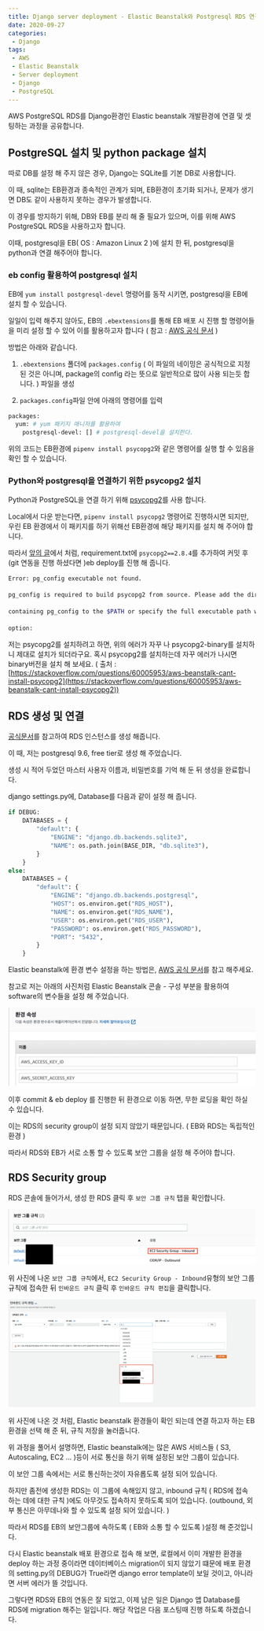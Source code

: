 ```yaml
---
title: Django server deployment - Elastic Beanstalk와 Postgresql RDS 연결하기
date: 2020-09-27
categories:
 - Django
tags:
 - AWS
 - Elastic Beanstalk
 - Server deployment
 - Django
 - PostgreSQL
---
```


AWS PostgreSQL RDS를 Django환경인 Elastic beanstalk 개발환경에 연결 및 셋팅하는 과정을 공유합니다. 

<!-- more -->

## PostgreSQL 설치 및 python package 설치 

따로 DB를 설정 해 주지 않은 경우, Django는 SQLite를 기본 DB로 사용합니다. 

이 때, sqlite는 EB환경과 종속적인 관계가 되며, EB환경이 초기화 되거나, 문제가 생기면 DB도 같이 사용하지 못하는 경우가 발생합니다. 

이 경우를 방지하기 위해, DB와 EB를 분리 해 줄 필요가 있으며, 이를 위해 AWS PostgreSQL RDS을 사용하고자 합니다. 

이때, postgresql을 EB( OS : Amazon Linux 2 )에 설치 한 뒤, postgresql을 python과 연결 해주어야 합니다. 

### eb config 활용하여 postgresql 설치 

EB에 `yum install postgresql-devel` 명령어를 동작 시키면, postgresql을 EB에 설치 할 수 있습니다. 

일일이 입력 해주지 않아도, EB의 `.ebextensions`를 통해 EB 배포 시 진행 할 명령어들을 미리 설정 할 수 있어 이를 활용하고자 합니다 ( 참고 : [AWS 공식 문서](https://docs.aws.amazon.com/ko_kr/elasticbeanstalk/latest/dg/customize-containers-ec2.html) )

방법은 아래와 같습니다. 

1. `.ebextensions` 폴더에 `packages.config` ( 이 파일의 네이밍은 공식적으로 지정 된 것은 아니며, package의 config 라는 뜻으로 일반적으로 많이 사용 되는듯 합니다. ) 파일을 생성

2. `packages.config`파일 안에 아래의 명령어를 입력

```bash
packages:
  yum: # yum 패키지 매니저를 활용하여 
    postgresql-devel: [] # postgresql-devel을 설치한다. 
```

위의 코드는 EB환경에 `pipenv install psycopg2`와 같은 명령어를 실행 할 수 있음을 확인 할 수 있습니다. 

### Python와 postgresql을 연결하기 위한 psycopg2 설치

Python과 PostgreSQL을 연결 하기 위해 [psycopg2](https://pypi.org/project/psycopg2/)를 사용 합니다. 

Local에서 다운 받는다면, `pipenv install psycopg2` 명령어로 진행하시면 되지만, 우린 EB 환경에서 이 패키지를 하기 위해선 EB환경에 해당 패키지를 설치 해 주어야 합니다. 

따라서 [앞의 글](https://kangraemin.github.io/aws/2020/09/23/elasticbeanstalk/)에서 처럼, requirement.txt에 `psycopg2==2.8.4`를 추가하여 커밋 후 (git 연동을 진행 하셨다면 )eb deploy를 진행 해 줍니다. 

```bash
Error: pg_config executable not found.

pg_config is required to build psycopg2 from source. Please add the directory

containing pg_config to the $PATH or specify the full executable path with the

option:
```

저는 psycopg2를 설치하려고 하면, 위의 에러가 자꾸 나 psycopg2-binary를 설치하니 제대로 설치가 되더라구요. 혹시 psycopg2를 설치하는데 자꾸 에러가 나시면 binary버전을 설치 해 보세요. ( 출처 : [https://stackoverflow.com/questions/60005953/aws-beanstalk-cant-install-psycopg2](https://stackoverflow.com/questions/60005953/aws-beanstalk-cant-install-psycopg2))

## RDS 생성 및 연결

[공식문서](https://docs.aws.amazon.com/ko_kr/AmazonRDS/latest/UserGuide/CHAP_GettingStarted.CreatingConnecting.PostgreSQL.html)를 참고하여 RDS 인스턴스를 생성 해줍니다.

이 때, 저는 postgresql 9.6, free tier로 생성 해 주었습니다. 

생성 시 적어 두었던 마스터 사용자 이름과, 비밀번호를 기억 해 둔 뒤 생성을 완료합니다. 

django settings.py에, Database를 다음과 같이 설정 해 줍니다. 

```python
if DEBUG:
    DATABASES = {
        "default": {
            "ENGINE": "django.db.backends.sqlite3",
            "NAME": os.path.join(BASE_DIR, "db.sqlite3"),
        }
    }
else:
    DATABASES = {
        "default": {
            "ENGINE": "django.db.backends.postgresql",
            "HOST": os.environ.get("RDS_HOST"),
            "NAME": os.environ.get("RDS_NAME"),
            "USER": os.environ.get("RDS_USER"),
            "PASSWORD": os.environ.get("RDS_PASSWORD"),
            "PORT": "5432",
        }
    }
```

Elastic beanstalk에 환경 변수 설정을 하는 방법은, [AWS 공식 문서](https://docs.aws.amazon.com/ko_kr/elasticbeanstalk/latest/dg/environment-configuration-methods-after.html)를 참고 해주세요. 

참고로 저는 아래의 사진처럼 Elastic Beanstalk 콘솔 - 구성 부분을 활용하여 software의 변수들을 설정 해 주었습니다. 

![pic1.png](/assets/images/posts/2020-09-27-elasticbeanstalk-postgrsql/pic1.png)

이후 commit & eb deploy 를 진행한 뒤 환경으로 이동 하면, 무한 로딩을 확인 하실 수 있습니다. 

이는 RDS의 security group이 설정 되지 않았기 때문입니다. ( EB와 RDS는 독립적인 환경 )

따라서 RDS와 EB가 서로 소통 할 수 있도록 보안 그룹을 설정 해 주어야 합니다. 

## RDS Security group

RDS 콘솔에 들어가서, 생성 한 RDS 클릭 후 `보안 그룹 규칙` 탭을 확인합니다. 

![pic2.png](/assets/images/posts/2020-09-27-elasticbeanstalk-postgrsql/pic2.png)

위 사진에 나온 `보안 그룹 규칙`에서, `EC2 Security Group - Inbound`유형의 보안 그룹 규칙에 접속한 뒤 `인바운드 규칙` 클릭 후 `인바운드 규칙 편집`을 클릭합니다.  

![pic3.png](/assets/images/posts/2020-09-27-elasticbeanstalk-postgrsql/pic3.png)

위 사진에 나온 것 처럼, Elastic beanstalk 환경들이 확인 되는데 연결 하고자 하는 EB환경을 선택 해 준 뒤, 규칙 저장을 눌러줍니다.

위 과정을 풀어서 설명하면, Elastic beanstalk에는 많은 AWS 서비스들 ( S3, Autoscaling, EC2 ... )등이 서로 통신을 하기 위해 설정된 보안 그룹이 있습니다.

이 보안 그룹 속에서는 서로 통신하는것이 자유롭도록 설정 되어 있습니다. 

하지만 좀전에 생성한 RDS는 이 그룹에 속해있지 않고, inbound 규칙 ( RDS에 접속 하는 데에 대한 규칙 )에도 아무것도 접속하지 못하도록 되어 있습니다. (outbound, 외부 통신은 아무데나와 할 수 있도록 설정 되어 있습니다. )

따라서 RDS를 EB의 보안그룹에 속하도록 ( EB와 소통 할 수 있도록 )설정 해 준것입니다. 

다시 Elastic beanstalk 배포 환경으로 접속 해 보면, 로컬에서 이미 개발한 환경을 deploy 하는 과정 중이라면 데이터베이스 migration이 되지 않았기 떄문에 배포 환경의 setting.py의 DEBUG가 True라면 django error template이 보일 것이고, 아니라면 서버 에러가 뜰 것입니다.

그렇다면 RDS와 EB의 연동은 잘 되었고, 이제 남은 일은 Django 앱 Database를 RDS에 migration 해주는 일입니다. 해당 작업은 다음 포스팅때 진행 하도록 하겠습니다. 